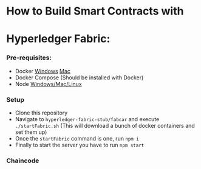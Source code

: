 # How to Build Smart Contracts with 
# Hyperledger Fabric: 

### Pre-requisites:
- Docker [Windows](https://docs.docker.com/docker-for-windows/edge-release-notes/) [Mac](https://docs.docker.com/docker-for-mac/edge-release-notes/)
- Docker Compose (Should be installed with Docker)
- Node [Windows/Mac/Linux](https://nodejs.org/en/download/)

### Setup
- Clone this repository
- Navigate to `hyperledger-fabric-stub/fabcar` and execute `./startFabric.sh` (This will download a bunch of docker containers and set them up)
- Once the `startFabric` command is one, run `npm i`
- Finally to start the server you have to run `npm start`

### Chaincode
